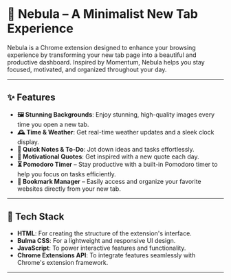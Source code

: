 # 🌌 Nebula – A Minimalist New Tab Experience

Nebula is a Chrome extension designed to enhance your browsing experience by transforming your new tab page into a beautiful and productive dashboard. Inspired by Momentum, Nebula helps you stay focused, motivated, and organized throughout your day.

---

## ✨ Features

- **🖼️ Stunning Backgrounds**: Enjoy stunning, high-quality images every time you open a new tab.
- **🕰️ Time & Weather**: Get real-time weather updates and a sleek clock display.
- **📝 Quick Notes & To-Do**: Jot down ideas and tasks effortlessly.
- **📖 Motivational Quotes**: Get inspired with a new quote each day.
- **⏳ Pomodoro Timer** – Stay productive with a built-in Pomodoro timer to help you focus on tasks efficiently.
- **🔖 Bookmark Manager** – Easily access and organize your favorite websites directly from your new tab.

---

## 🔧 Tech Stack

- **HTML**: For creating the structure of the extension's interface.
- **Bulma CSS**: For a lightweight and responsive UI design.
- **JavaScript**: To power interactive features and functionality.
- **Chrome Extensions API**: To integrate features seamlessly with Chrome's extension framework.

---
